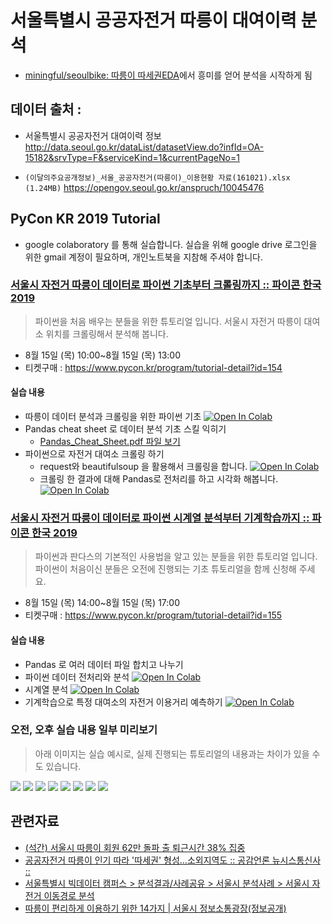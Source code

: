 # 서울특별시 공공자전거 따릉이 대여이력 분석
* [miningful/seoulbike: 따릉이 따세권EDA](https://github.com/miningful/seoulbike)에서 흥미를 얻어 분석을 시작하게 됨

## 데이터 출처 :
* 서울특별시 공공자전거 대여이력 정보
http://data.seoul.go.kr/dataList/datasetView.do?infId=OA-15182&srvType=F&serviceKind=1&currentPageNo=1

* `(이달의주요공개정보)_서울_공공자전거(따릉이)_이용현황 자료(161021).xlsx (1.24MB)`
https://opengov.seoul.go.kr/anspruch/10045476


## PyCon KR 2019 Tutorial

* google colaboratory 를 통해 실습합니다. 실습을 위해 google drive 로그인을 위한 gmail 계정이 필요하며, 개인노트북을 지참해 주셔야 합니다.


### [서울시 자전거 따릉이 데이터로 파이썬 기초부터 크롤링까지 :: 파이콘 한국 2019](https://www.pycon.kr/program/tutorial-detail?id=154)
> 파이썬을 처음 배우는 분들을 위한 튜토리얼 입니다. 
> 서울시 자전거 따릉이 대여소 위치를 크롤링해서 분석해 봅니다.
* 8월 15일 (목) 10:00~8월 15일 (목) 13:00
* 티켓구매 : https://www.pycon.kr/program/tutorial-detail?id=154

#### 실습 내용
* 따릉이 데이터 분석과 크롤링을 위한 파이썬 기초 [![Open In Colab](https://colab.research.google.com/assets/colab-badge.svg)](https://colab.research.google.com/github/corazzon/seoul-bike-analysis/blob/master/python-for-seoul-bike.ipynb)
* Pandas cheat sheet 로 데이터 분석 기초 스킬 익히기
  * [Pandas_Cheat_Sheet.pdf 파일 보기](https://pandas.pydata.org/Pandas_Cheat_Sheet.pdf)
* 파이썬으로 자전거 대여소 크롤링 하기
  * request와 beautifulsoup 을 활용해서 크롤링을 합니다. 
  [![Open In Colab](https://colab.research.google.com/assets/colab-badge.svg)](https://colab.research.google.com/github/corazzon/seoul-bike-analysis/blob/master/crawling.ipynb)
  * 크롤링 한 결과에 대해 Pandas로 전처리를 하고 시각화 해봅니다. [![Open In Colab](https://colab.research.google.com/assets/colab-badge.svg)](https://colab.research.google.com/github/corazzon/seoul-bike-analysis/blob/master/seoul-bike-station-location.ipynb)

### [서울시 자전거 따릉이 데이터로 파이썬 시계열 분석부터 기계학습까지 :: 파이콘 한국 2019](https://www.pycon.kr/program/tutorial-detail?id=155)

> 파이썬과 판다스의 기본적인 사용법을 알고 있는 분들을 위한 튜토리얼 입니다.
> 파이썬이 처음이신 분들은 오전에 진행되는 기초 튜토리얼을 함께 신청해 주세요.

* 8월 15일 (목) 14:00~8월 15일 (목) 17:00
* 티켓구매 : https://www.pycon.kr/program/tutorial-detail?id=155

#### 실습 내용
* Pandas 로 여러 데이터 파일 합치고 나누기
* 파이썬 데이터 전처리와 분석 [![Open In Colab](https://colab.research.google.com/assets/colab-badge.svg)](https://colab.research.google.com/github/corazzon/seoul-bike-analysis/blob/master/seoul-bike-eda.ipynb) 
* 시계열 분석 [![Open In Colab](https://colab.research.google.com/assets/colab-badge.svg)](https://colab.research.google.com/github/corazzon/seoul-bike-analysis/blob/master/time-series-forecast.ipynb)
* 기계학습으로 특정 대여소의 자전거 이용거리 예측하기 [![Open In Colab](https://colab.research.google.com/assets/colab-badge.svg)](https://colab.research.google.com/github/corazzon/seoul-bike-analysis/blob/master/ml-regression.ipynb)

### 오전, 오후 실습 내용 일부 미리보기

> 아래 이미지는 실습 예시로, 실제 진행되는 튜토리얼의 내용과는 차이가 있을 수도 있습니다.

<img src="https://i.imgur.com/7pUjfdt.png">

<img src="https://i.imgur.com/MxdXVBe.png">

<img src="https://i.imgur.com/YQQL90w.png">

<img src="https://i.imgur.com/B75XRCH.png">

<img src="https://i.imgur.com/EE2nG1Q.png">

<img src="https://i.imgur.com/IMLx9G5.png">

<img src="https://i.imgur.com/NbMiiqq.png">

<img src="https://i.imgur.com/TpiqlaV.png">

## 관련자료 
* [(석간) 서울시 따릉이 회원 62만 돌파 출 퇴근시간 38% 집중](http://spp.seoul.go.kr/main/news/news_report.jsp#view/253821)
* [공공자전거 따릉이 인기 따라 '따세권' 형성…소외지역도 :: 공감언론 뉴시스통신사 ::](http://www.newsis.com/view/?id=NISX20180706_0000356247&cID=10201&pID=10200)
* [서울특별시 빅데이터 캠퍼스 > 분석결과/사례공유 > 서울시 분석사례 > 서울시 자전거 이동경로 분석](https://bigdata.seoul.go.kr/noti/selectNoti.do?r_id=P430&bbs_seq=229&sch_type=&sch_text=&currentPage=1)
* [따릉이 편리하게 이용하기 위한 14가지 | 서울시 정보소통광장(정보공개)](https://opengov.seoul.go.kr/mediahub/15085803)
